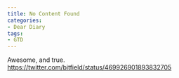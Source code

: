 ```yaml
---
title: No Content Found
categories:
- Dear Diary
tags:
- GTD
---
```


Awesome, and true.
https://twitter.com/bitfield/status/469926901893832705
